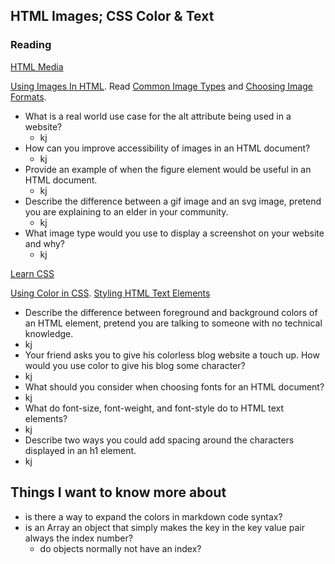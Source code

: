 ## HTML Images; CSS Color & Text

### Reading

[HTML Media](https://developer.mozilla.org/en-US/docs/Learn/HTML/Multimedia_and_embedding)

[Using Images In HTML](https://developer.mozilla.org/en-US/docs/Learn/HTML/Multimedia_and_embedding/Images_in_HTML). Read [Common Image Types](https://developer.mozilla.org/en-US/docs/Web/Media/Formats/Image_types) and [Choosing Image Formats](https://developer.mozilla.org/en-US/docs/Web/Media/Formats/Image_types#choosing_an_image_format).

- What is a real world use case for the alt attribute being used in a website?
  - kj
- How can you improve accessibility of images in an HTML document?
  - kj
- Provide an example of when the figure element would be useful in an HTML document.
  - kj
- Describe the difference between a gif image and an svg image, pretend you are explaining to an elder in your community.
  - kj
- What image type would you use to display a screenshot on your website and why?
  - kj

[Learn CSS](https://developer.mozilla.org/en-US/docs/Learn/CSS)

[Using Color in CSS](https://developer.mozilla.org/en-US/docs/Web/CSS/CSS_Colors/Applying_color). [Styling HTML Text Elements](https://developer.mozilla.org/en-US/docs/Learn/CSS/Styling_text/Fundamentals)

- Describe the difference between foreground and background colors of an HTML element, pretend you are talking to someone with no technical knowledge.
- kj
- Your friend asks you to give his colorless blog website a touch up. How would you use color to give his blog some character?
- kj
- What should you consider when choosing fonts for an HTML document?
- kj
- What do font-size, font-weight, and font-style do to HTML text elements?
- kj
- Describe two ways you could add spacing around the characters displayed in an h1 element.
- kj

## Things I want to know more about

- is there a way to expand the colors in markdown code syntax?
- is an Array an object that simply makes the key in the key value pair always the index number?
  - do objects normally not have an index?
